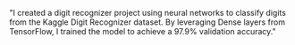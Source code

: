 "I created a digit recognizer project using neural networks to classify digits from the Kaggle Digit Recognizer dataset. By leveraging Dense layers from TensorFlow, I trained the model to achieve a 97.9% validation accuracy."
